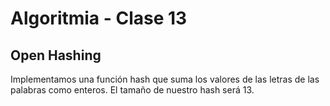 # Algoritmia - Clase 13

## Open Hashing

Implementamos una función hash que suma los valores de las letras de las palabras como enteros. El tamaño de nuestro hash será 13.
